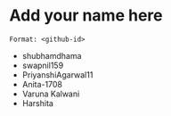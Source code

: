 # Add your name here

`Format: <github-id>`

* shubhamdhama
* swapnil159
* PriyanshiAgarwal11
* Anita-1708
* Varuna Kalwani
* Harshita
